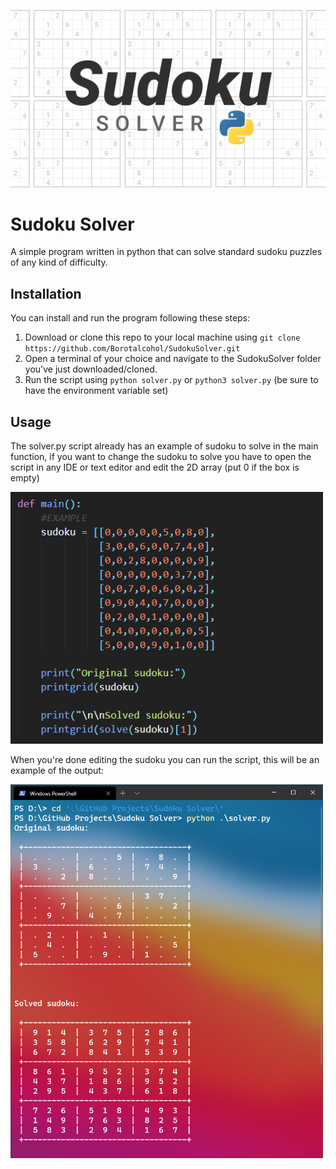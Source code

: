 ![Cover](res/SudokuSolverCover.png)

# Sudoku Solver
A simple program written in python that can solve standard sudoku puzzles of any kind of difficulty.

## Installation
You can install and run the program following these steps:
1. Download or clone this repo to your local machine using ```git clone https://github.com/Borotalcohol/SudokuSolver.git```
2. Open a terminal of your choice and navigate to the SudokuSolver folder you've just downloaded/cloned.
3. Run the script using ```python solver.py``` or ```python3 solver.py``` (be sure to have the environment variable set)

## Usage
The solver.py script already has an example of sudoku to solve in the main function,
if you want to change the sudoku to solve you have to open the script in any
IDE or text editor and edit the 2D array (put 0 if the box is empty)

<img src="res/CodeExample.png" alt="Code image" width="500"/>

When you're done editing the sudoku you can run the script, this will be an example of the output:

<img src="res/RunningExample.png" alt="Output example" width="500"/>
